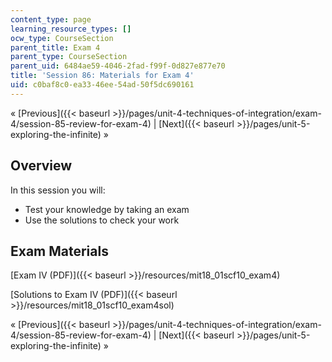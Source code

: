 ```yaml
---
content_type: page
learning_resource_types: []
ocw_type: CourseSection
parent_title: Exam 4
parent_type: CourseSection
parent_uid: 6484ae59-4046-2fad-f99f-0d827e877e70
title: 'Session 86: Materials for Exam 4'
uid: c0baf8c0-ea33-46ee-54ad-50f5dc690161
---
```


« [Previous]({{< baseurl >}}/pages/unit-4-techniques-of-integration/exam-4/session-85-review-for-exam-4) | [Next]({{< baseurl >}}/pages/unit-5-exploring-the-infinite) »

Overview
--------

In this session you will:

*   Test your knowledge by taking an exam
*   Use the solutions to check your work

Exam Materials
--------------

[Exam IV (PDF)]({{< baseurl >}}/resources/mit18_01scf10_exam4)

[Solutions to Exam IV (PDF)]({{< baseurl >}}/resources/mit18_01scf10_exam4sol)

« [Previous]({{< baseurl >}}/pages/unit-4-techniques-of-integration/exam-4/session-85-review-for-exam-4) | [Next]({{< baseurl >}}/pages/unit-5-exploring-the-infinite) »